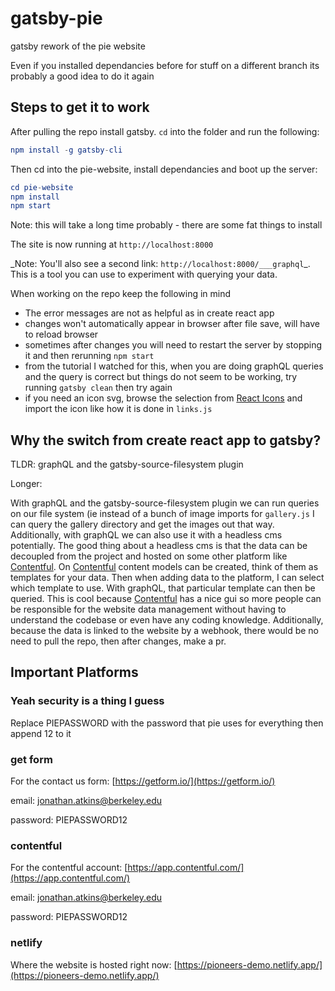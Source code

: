 # gatsby-pie

gatsby rework of the pie website

Even if you installed dependancies before for stuff on a different branch its probably a good idea to do it again

## Steps to get it to work

After pulling the repo install gatsby. `cd` into the folder and run the following:

```elm
npm install -g gatsby-cli
```

Then cd into the pie-website, install dependancies and boot up the server:

```elm
cd pie-website
npm install
npm start
```

Note: this will take a long time probably - there are some fat things to install

The site is now running at `http://localhost:8000`

\_Note: You'll also see a second link: `http://localhost:8000/___graphql`\_. This is a tool you can use to experiment with querying your data.

When working on the repo keep the following in mind

- The error messages are not as helpful as in create react app
- changes won't automatically appear in browser after file save, will have to reload browser
- sometimes after changes you will need to restart the server by stopping it and then rerunning `npm start`
- from the tutorial I watched for this, when you are doing graphQL queries and the query is correct but things do not seem to be working, try running `gatsby clean` then try again
- if you need an icon svg, browse the selection from [React Icons](https://react-icons.github.io/react-icons/) and import the icon like how it is done in `links.js`

## Why the switch from create react app to gatsby?

TLDR: graphQL and the gatsby-source-filesystem plugin

Longer:

With graphQL and the gatsby-source-filesystem plugin we can run queries on our file system (ie instead of a bunch of image imports for `gallery.js` I can query the gallery directory and get the images out that way. Additionally, with graphQL we can also use it with a headless cms potentially. The good thing about a headless cms is that the data can be decoupled from the project and hosted on some other platform like [Contentful](https://app.contentful.com/). On [Contentful](https://app.contentful.com/) content models can be created, think of them as templates for your data. Then when adding data to the platform, I can select which template to use. With graphQL, that particular template can then be queried. This is cool because [Contentful](https://app.contentful.com/) has a nice gui so more people can be responsible for the website data management without having to understand the codebase or even have any coding knowledge. Additionally, because the data is linked to the website by a webhook, there would be no need to pull the repo, then after changes, make a pr.

## Important Platforms

### Yeah security is a thing I guess

Replace PIEPASSWORD with the password that pie uses for everything then append 12 to it

### get form

For the contact us form: [https://getform.io/](https://getform.io/)

email: jonathan.atkins@berkeley.edu

password: PIEPASSWORD12

### contentful

For the contentful account: [https://app.contentful.com/](https://app.contentful.com/)

email: jonathan.atkins@berkeley.edu

password: PIEPASSWORD12

### netlify

Where the website is hosted right now: [https://pioneers-demo.netlify.app/](https://pioneers-demo.netlify.app/)
